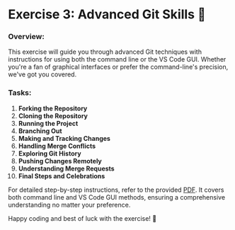 # Exercise 3: Advanced Git Skills 🚀

### Overview:
This exercise will guide you through advanced Git techniques with instructions for using both the command line or the VS Code GUI. Whether you're a fan of graphical interfaces or prefer the command-line's precision, we've got you covered.

### Tasks:

1. **Forking the Repository**
2. **Cloning the Repository**
3. **Running the Project**
4. **Branching Out**
5. **Making and Tracking Changes**
6. **Handling Merge Conflicts**
7. **Exploring Git History**
8. **Pushing Changes Remotely**
9. **Understanding Merge Requests**
10. **Final Steps and Celebrations**

For detailed step-by-step instructions, refer to the provided [PDF](tutorial.pdf). It covers both command line and VS Code GUI methods, ensuring a comprehensive understanding no matter your preference.

Happy coding and best of luck with the exercise! 🌟